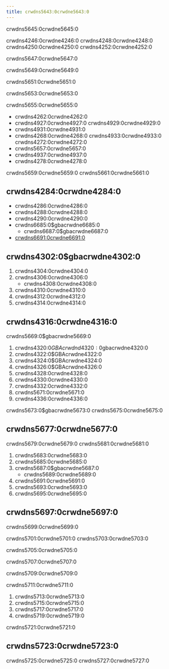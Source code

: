 ```yaml
---
title: crwdns5643:0crwdne5643:0
---
```


crwdns5645:0crwdne5645:0

crwdns4246:0crwdne4246:0 crwdns4248:0crwdne4248:0 crwdns4250:0crwdne4250:0 crwdns4252:0crwdne4252:0

crwdns5647:0crwdne5647:0

crwdns5649:0crwdne5649:0

crwdns5651:0crwdne5651:0

crwdns5653:0crwdne5653:0

crwdns5655:0crwdne5655:0
- crwdns4262:0crwdne4262:0
- crwdns4927:0crwdne4927:0 crwdns4929:0crwdne4929:0
- crwdns4931:0crwdne4931:0
- crwdns4268:0crwdne4268:0 crwdns4933:0crwdne4933:0 crwdns4272:0crwdne4272:0
- crwdns5657:0crwdne5657:0
- crwdns4937:0crwdne4937:0
- crwdns4278:0crwdne4278:0

crwdns5659:0crwdne5659:0 crwdns5661:0crwdne5661:0

## crwdns4284:0crwdne4284:0
- crwdns4286:0crwdne4286:0
- crwdns4288:0crwdne4288:0
- crwdns4290:0crwdne4290:0
- crwdns6685:0$gbacrwdne6685:0
   - crwdns6687:0$gbacrwdne6687:0
- [crwdns6691:0crwdne6691:0](http://0.0.0.0)

## crwdns4302:0$gbacrwdne4302:0
1. crwdns4304:0crwdne4304:0
2. crwdns4306:0crwdne4306:0
   - crwdns4308:0crwdne4308:0
3. crwdns4310:0crwdne4310:0
4. crwdns4312:0crwdne4312:0
5. crwdns4314:0crwdne4314:0

## crwdns4316:0crwdne4316:0
crwdns5669:0$gbacrwdne5669:0
1. crwdns4320:0$GBAcrwdnd4320:0$gbacrwdne4320:0
2. crwdns4322:0$GBAcrwdne4322:0
3. crwdns4324:0$GBAcrwdne4324:0
4. crwdns4326:0$GBAcrwdne4326:0
5. crwdns4328:0crwdne4328:0
6. crwdns4330:0crwdne4330:0
7. crwdns4332:0crwdne4332:0
8. crwdns5671:0crwdne5671:0
9. crwdns4336:0crwdne4336:0

crwdns5673:0$gbacrwdne5673:0 crwdns5675:0crwdne5675:0

## crwdns5677:0crwdne5677:0
crwdns5679:0crwdne5679:0 crwdns5681:0crwdne5681:0
1. crwdns5683:0crwdne5683:0
1. crwdns5685:0crwdne5685:0
1. crwdns5687:0$gbacrwdne5687:0
   - crwdns5689:0crwdne5689:0
1. crwdns5691:0crwdne5691:0
1. crwdns5693:0crwdne5693:0
1. crwdns5695:0crwdne5695:0

## crwdns5697:0crwdne5697:0

crwdns5699:0crwdne5699:0

crwdns5701:0crwdne5701:0 crwdns5703:0crwdne5703:0

crwdns5705:0crwdne5705:0

crwdns5707:0crwdne5707:0

crwdns5709:0crwdne5709:0

crwdns5711:0crwdne5711:0

1. crwdns5713:0crwdne5713:0
3. crwdns5715:0crwdne5715:0
4. crwdns5717:0crwdne5717:0
6. crwdns5719:0crwdne5719:0

crwdns5721:0crwdne5721:0

## crwdns5723:0crwdne5723:0
crwdns5725:0crwdne5725:0 crwdns5727:0crwdne5727:0

